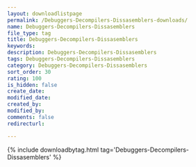 ```yaml
---
layout: downloadlistpage
permalink: /Debuggers-Decompilers-Dissasemblers-downloads/
name: Debuggers-Decompilers-Dissasemblers
file_type: tag
title: Debuggers-Decompilers-Dissasemblers
keywords:
description: Debuggers-Decompilers-Dissasemblers
tags: Debuggers-Decompilers-Dissasemblers
category: Debuggers-Decompilers-Dissasemblers
sort_order: 30
rating: 100
is_hidden: false
create_date:
modified_date:
created_by:
modified_by:
comments: false
redirecturl:

---
```

 {% include downloadbytag.html tag='Debuggers-Decompilers-Dissasemblers' %}
